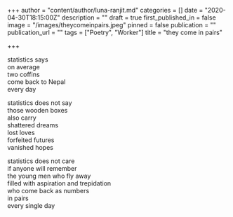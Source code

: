 +++
author = "content/author/luna-ranjit.md"
categories = []
date = "2020-04-30T18:15:00Z"
description = ""
draft = true
first_published_in = false
image = "/images/theycomeinpairs.jpeg"
pinned = false
publication = ""
publication_url = ""
tags = ["Poetry", "Worker"]
title = "they come in pairs"

+++

statistics says  
on average  
two coffins  
come back to Nepal  
every day

statistics does not say  
those wooden boxes  
also carry  
shattered dreams  
lost loves  
forfeited futures  
vanished hopes

statistics does not care  
if anyone will remember  
the young men who fly away  
filled with aspiration and trepidation  
who come back as numbers  
in pairs  
every single day
